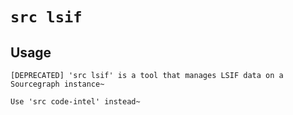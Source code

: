 # `src lsif`



## Usage

```
[DEPRECATED] 'src lsif' is a tool that manages LSIF data on a Sourcegraph instance~

Use 'src code-intel' instead~


```
	